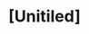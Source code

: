 ---
pid: ch223
title: "[Unitiled]"
location_transcription: Library
coordinates: "[-75.1657883, 39.9523789]"
zipcode: '19103'
gen_neighborhood: Center City
neighborhood: Rittenhouse Square,Avenue of The Arts,Logan Square,Fitler Square
outside_phl: 
age: 
age_range: 
instagram: 
image_file_name: ch_223.jpg
proposal_transcription: Frances Trollope
topic: Education,Person,Women
topic_summary: 0, 0, 0
type: Sculpture Statue
keywords_other: 
credit: 
image_labels: 
twitter: 
facebook: 
permalink: "/monuments/ch223/"
layout: item-page
---